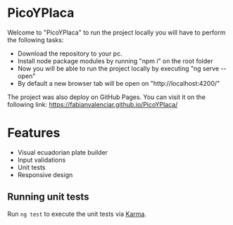 # PicoYPlaca

Welcome to "PicoYPlaca" to run the project locally you will have to perform the following tasks:

- Download the repository to your pc.
- Install node package modules by running "npm i" on the root folder
- Now you will be able to run the project locally by executing "ng serve --open"
- By default a new browser tab will be open on "http://localhost:4200/"

The project was also deploy on GitHub Pages. You can visit it on the following link: https://fabianvalenciar.github.io/PicoYPlaca/

# Features
- Visual ecuadorian plate builder
- Input validations
- Unit tests
- Responsive design

## Running unit tests

Run `ng test` to execute the unit tests via [Karma](https://karma-runner.github.io).
